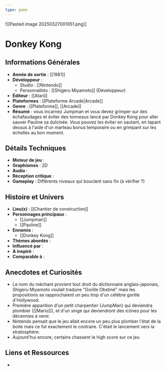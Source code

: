 ```yaml
---
type: game
---
```

![[Pasted image 20250327001051.png]]
# Donkey Kong

## Informations Générales

- **Année de sortie** : [[1981]]
- **Développeur** : 
	- Studio : [[Nintendo]]
	- Personnalités : [[Shigeru Miyamoto]] (Développeur)
- **Éditeur** : [[Atari]]
- **Plateformes** : [[Plateforme Arcade|Arcade]]
- **Genre** : [[Plateforme]], [[Arcade]]
- **Résumé** : vous incarnez Jumpman et vous devez grimper sur des échafaudages et éviter des tonneaux lancé par Donkey Kong pour aller sauver Pauline sa dulcinée. Vous pouvez les éviter en sautant, en tapant dessus à l'aide d'un marteau bonus temporaire ou en grimpant sur les échelles au bon moment.

## Détails Techniques
- **Moteur de jeu** : 
- **Graphismes** : 2D
- **Audio** : 
- **Réception critique** : 
- **Gameplay** : Différents niveaux qui bouclent sans fin (à vérifier ?)

## Histoire et Univers
- **Lieu(x)** : [[Chantier de construction]] 
- **Personnages principaux** : 
	- [[Jumpman]]
	- [[Pauline]]
- **Ennemis** :
	- [[Donkey Kong]]
- **Thèmes abordés** :  
- **Influencé par** :
- **A inspiré** : 
- **Comparable à** :
## Anecdotes et Curiosités
- Le nom du méchant provient tout droit du dictionnaire anglais-japonais, Shigeru Miyamoto  voulait traduire "Gorille Obstiné" mais les propositions se rapprochaient un peu trop d'un célèbre gorille d'Hollywood.
- Première apparition d'un petit charpentier (JumpMan) qui deviendra plombier ([[Mario]]), et d'un singe qui deviendront des icônes pour les décennies à venir.
- Nintendo pensait que le jeu allait encore un peu plus plomber l'état de la boite mais ce fut exactement le contraire. C'était le lancement vers la stratosphère.
- Aujourd'hui encore, certains chassent le high score sur ce jeu
## Liens et Ressources
- 